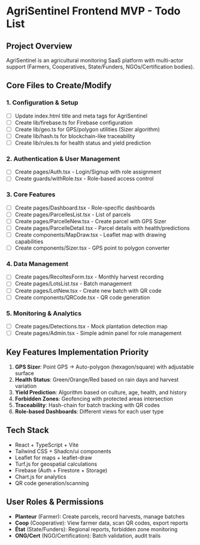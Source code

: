 # AgriSentinel Frontend MVP - Todo List

## Project Overview
AgriSentinel is an agricultural monitoring SaaS platform with multi-actor support (Farmers, Cooperatives, State/Funders, NGOs/Certification bodies).

## Core Files to Create/Modify

### 1. Configuration & Setup
- [ ] Update index.html title and meta tags for AgriSentinel
- [ ] Create lib/firebase.ts for Firebase configuration
- [ ] Create lib/geo.ts for GPS/polygon utilities (Sizer algorithm)
- [ ] Create lib/hash.ts for blockchain-like traceability
- [ ] Create lib/rules.ts for health status and yield prediction

### 2. Authentication & User Management
- [ ] Create pages/Auth.tsx - Login/Signup with role assignment
- [ ] Create guards/withRole.tsx - Role-based access control

### 3. Core Features
- [ ] Create pages/Dashboard.tsx - Role-specific dashboards
- [ ] Create pages/ParcellesList.tsx - List of parcels
- [ ] Create pages/ParcelleNew.tsx - Create parcel with GPS Sizer
- [ ] Create pages/ParcelleDetail.tsx - Parcel details with health/predictions
- [ ] Create components/MapDraw.tsx - Leaflet map with drawing capabilities
- [ ] Create components/Sizer.tsx - GPS point to polygon converter

### 4. Data Management
- [ ] Create pages/RecoltesForm.tsx - Monthly harvest recording
- [ ] Create pages/LotsList.tsx - Batch management
- [ ] Create pages/LotNew.tsx - Create new batch with QR code
- [ ] Create components/QRCode.tsx - QR code generation

### 5. Monitoring & Analytics
- [ ] Create pages/Detections.tsx - Mock plantation detection map
- [ ] Create pages/Admin.tsx - Simple admin panel for role management

## Key Features Implementation Priority
1. **GPS Sizer**: Point GPS → Auto-polygon (hexagon/square) with adjustable surface
2. **Health Status**: Green/Orange/Red based on rain days and harvest variation
3. **Yield Prediction**: Algorithm based on culture, age, health, and history
4. **Forbidden Zones**: Geofencing with protected areas intersection
5. **Traceability**: Hash-chain for batch tracking with QR codes
6. **Role-based Dashboards**: Different views for each user type

## Tech Stack
- React + TypeScript + Vite
- Tailwind CSS + Shadcn/ui components
- Leaflet for maps + leaflet-draw
- Turf.js for geospatial calculations
- Firebase (Auth + Firestore + Storage)
- Chart.js for analytics
- QR code generation/scanning

## User Roles & Permissions
- **Planteur** (Farmer): Create parcels, record harvests, manage batches
- **Coop** (Cooperative): View farmer data, scan QR codes, export reports
- **État** (State/Funders): Regional reports, forbidden zone monitoring
- **ONG/Cert** (NGO/Certification): Batch validation, audit trails